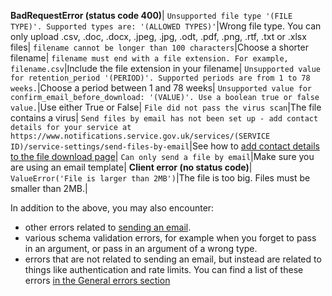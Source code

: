 **BadRequestError (status code 400)**|
`Unsupported file type '(FILE TYPE)'. Supported types are: '(ALLOWED TYPES)'`|Wrong file type. You can only upload .csv, .doc, .docx, .jpeg, .jpg, .odt, .pdf, .png, .rtf, .txt or .xlsx files|
`filename cannot be longer than 100 characters`|Choose a shorter filename|
`filename must end with a file extension. For example, filename.csv`|Include the file extension in your filename|
`Unsupported value for retention_period '(PERIOD)'. Supported periods are from 1 to 78 weeks.`|Choose a period between 1 and 78 weeks|
`Unsupported value for confirm_email_before_download: '(VALUE)'. Use a boolean true or false value.`|Use either True or False|
`File did not pass the virus scan`|The file contains a virus|
`Send files by email has not been set up - add contact details for your service at https://www.notifications.service.gov.uk/services/(SERVICE ID)/service-settings/send-files-by-email`|See how to [add contact details to the file download page](#add-contact-details-to-the-file-download-page)|
`Can only send a file by email`|Make sure you are using an email template|
**Client error (no status code)**|
`ValueError('File is larger than 2MB')`|The file is too big. Files must be smaller than 2MB.|

In addition to the above, you may also encounter:

* other errors related to [sending an email](#send-an-email).
* various schema validation errors, for example when you forget to pass in an argument, or pass in an argument of a wrong type.
* errors that are not related to sending an email, but instead are related to things like authentication and rate limits. You can find a list of these errors [in the General errors section](#general-errors)
